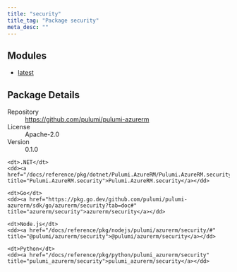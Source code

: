 ```yaml
---
title: "security"
title_tag: "Package security"
meta_desc: ""
---
```


<!-- WARNING: this file was generated by Pulumi Docs Generator. -->
<!-- Do not edit by hand unless you're certain you know what you are doing! -->



<h2 id="modules">Modules</h2>
<ul class="api">
    <li><a href="latest/" title="latest"><span class="symbol module"></span>latest</a></li>
</ul>

<h2 id="package-details">Package Details</h2>
<dl class="package-details">
	<dt>Repository</dt>
	<dd><a href="https://github.com/pulumi/pulumi-azurerm">https://github.com/pulumi/pulumi-azurerm</a></dd>
	<dt>License</dt>
	<dd>Apache-2.0</dd>
	<dt>Version</dt>
	<dd>0.1.0</dd>
</dl>



<dl class="tabular">

    <dt>.NET</dt>
    <dd><a href="/docs/reference/pkg/dotnet/Pulumi.AzureRM/Pulumi.AzureRM.security.html" title="Pulumi.AzureRM.security">Pulumi.AzureRM.security</a></dd>

    <dt>Go</dt>
    <dd><a href="https://pkg.go.dev/github.com/pulumi/pulumi-azurerm/sdk/go/azurerm/security?tab=doc#" title="azurerm/security">azurerm/security</a></dd>

    <dt>Node.js</dt>
    <dd><a href="/docs/reference/pkg/nodejs/pulumi/azurerm/security/#" title="@pulumi/azurerm/security">@pulumi/azurerm/security</a></dd>

    <dt>Python</dt>
    <dd><a href="/docs/reference/pkg/python/pulumi_azurerm/security" title="pulumi_azurerm/security">pulumi_azurerm/security</a></dd>

</dl>

